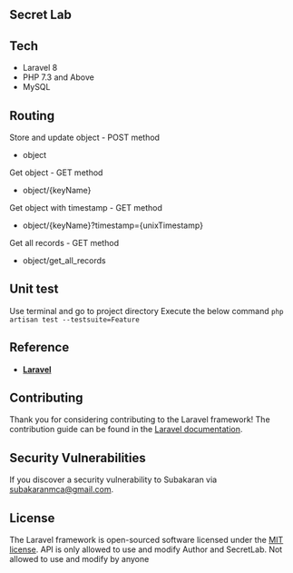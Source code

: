 
## Secret Lab

## Tech
 - Laravel 8
 - PHP 7.3 and Above
 - MySQL


## Routing
 Store and update object - POST method
- object 

 Get object - GET method
 - object/{keyName}

 Get object with timestamp - GET method
 - object/{keyName}?timestamp={unixTimestamp}

 Get all records  - GET method
  - object/get_all_records


## Unit test

 Use terminal and go to project directory
 Execute the below command
  ```php artisan test --testsuite=Feature```

## Reference

- **[Laravel](https://laravel.com/)**


## Contributing

Thank you for considering contributing to the Laravel framework! The contribution guide can be found in the [Laravel documentation](https://laravel.com/docs/contributions).


## Security Vulnerabilities

If you discover a security vulnerability to Subakaran via [subakaranmca@gmail.com](mailto:subakaranmca@gmail.com). 

## License

The Laravel framework is open-sourced software licensed under the [MIT license](https://opensource.org/licenses/MIT).
API is only allowed to use and modify Author and SecretLab. Not allowed to use and modify by anyone
